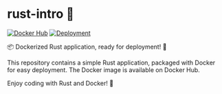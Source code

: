 # rust-intro 🦀
[![Docker Hub](https://img.shields.io/docker/v/mattmajestic/rust-intro/latest)](https://hub.docker.com/r/mattmajestic/rust-intro)
[![Deployment](https://img.shields.io/badge/deployment-link-blue)](https://rust-intro.onrender.com/)

📦 Dockerized Rust application, ready for deployment! 🚀

This repository contains a simple Rust application, packaged with Docker for easy deployment. The Docker image is available on Docker Hub.

Enjoy coding with Rust and Docker! 🎉